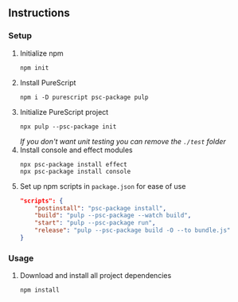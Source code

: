 ## Instructions
### Setup
1. Initialize npm
    ```
    npm init
    ```
1. Install PureScript
    ```
    npm i -D purescript psc-package pulp
    ```
1. Initialize PureScript project
    ```
    npx pulp --psc-package init
    ```
    *If you don't want unit testing you can remove the `./test` folder*
1. Install console and effect modules
    ```
    npx psc-package install effect
    npx psc-package install console
    ```
1. Set up npm scripts in `package.json` for ease of use
    ```json
    "scripts": {
        "postinstall": "psc-package install",
        "build": "pulp --psc-package --watch build",
        "start": "pulp --psc-package run",
        "release": "pulp --psc-package build -O --to bundle.js"
    }
    ```
### Usage
1. Download and install all project dependencies
    ```
    npm install
    ```